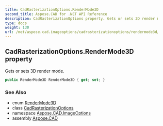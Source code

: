 ```yaml
---
title: CadRasterizationOptions.RenderMode3D
second_title: Aspose.CAD for .NET API Reference
description: CadRasterizationOptions property. Gets or sets 3D render mode
type: docs
weight: 130
url: /net/aspose.cad.imageoptions/cadrasterizationoptions/rendermode3d/
---
```

## CadRasterizationOptions.RenderMode3D property

Gets or sets 3D render mode.

```csharp
public RenderMode3D RenderMode3D { get; set; }
```

### See Also

* enum [RenderMode3D](../../rendermode3d/)
* class [CadRasterizationOptions](../)
* namespace [Aspose.CAD.ImageOptions](../../cadrasterizationoptions/)
* assembly [Aspose.CAD](../../../)


